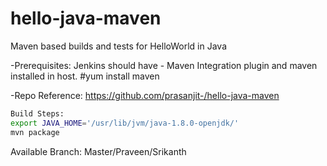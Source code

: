# hello-java-maven
Maven based builds and tests for HelloWorld in Java

-Prerequisites: Jenkins should have - Maven Integration plugin and maven installed in host.
#yum install maven

-Repo Reference: https://github.com/prasanjit-/hello-java-maven

```sh
Build Steps:
export JAVA_HOME='/usr/lib/jvm/java-1.8.0-openjdk/'
mvn package
```
Available Branch: Master/Praveen/Srikanth
